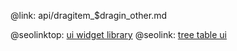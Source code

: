 @link: api/dragitem_$dragin_other.md

@seolinktop: [ui widget library](https://webix.com)
@seolink: [tree table ui](https://webix.com/widget/treetable/)